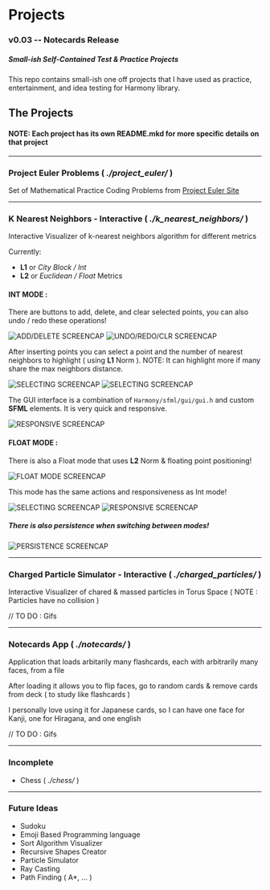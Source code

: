 # Projects
### v0.03 -- Notecards Release
##### Small-ish Self-Contained Test & Practice Projects
This repo contains small-ish one off projects that I have used as practice, entertainment, and idea testing for Harmony library.

## The Projects

#### NOTE: Each project has its own README.mkd for more specific details on that project

---
### Project Euler Problems ( *./project_euler/* )
Set of Mathematical Practice Coding Problems from [Project Euler Site](https://projecteuler.net/)

---
### K Nearest Neighbors - Interactive ( *./k\_nearest\_neighbors/* )
Interactive Visualizer of k-nearest neighbors algorithm for different metrics

Currently:

* **L1** or *City Block / Int*
* **L2** or *Euclidean / Float* Metrics

#### INT MODE :
There are buttons to add, delete, and clear selected points, you can also undo / redo these operations!

![ADD/DELETE SCREENCAP](https://github.com/b-j-roberts/Projects/demos/k_nearest_neighbors/int_mode_screencap.gif)
![UNDO/REDO/CLR SCREENCAP](https://github.com/b-j-roberts/Projects/demos/k_nearest_neighbors/int_undo_redo_screencap.gif)

After inserting points you can select a point and the number of nearest neighbors to highlight ( using **L1** Norm ). 
NOTE: It can highlight more if many share the max neighbors distance.

![SELECTING SCREENCAP](https://github.com/b-j-roberts/Projects/demos/k_nearest_neighbors/int_selecting_screencap.gif)
![SELECTING SCREENCAP](https://github.com/b-j-roberts/Projects/demos/k_nearest_neighbors/int_selecting_screencap_2.gif)

The GUI interface is a combination of `Harmony/sfml/gui/gui.h` and custom **SFML** elements. It is very quick and responsive.

![RESPONSIVE SCREENCAP](https://github.com/b-j-roberts/Projects/demos/k_nearest_neighbors/int_responsive_screencap.gif)

#### FLOAT MODE :
There is also a Float mode that uses **L2** Norm & floating point positioning!

![FLOAT MODE SCREENCAP](https://github.com/b-j-roberts/Projects/demos/k_nearest_neighbors/float_mode_screencap.gif)

This mode has the same actions and responsiveness as Int mode!

![SELECTING SCREENCAP](https://github.com/b-j-roberts/Projects/demos/k_nearest_neighbors/float_select_screencap.gif)
![RESPONSIVE SCREENCAP](https://github.com/b-j-roberts/Projects/demos/k_nearest_neighbors/float_responsive_screencap.gif)

##### There is also persistence when switching between modes!

![PERSISTENCE SCREENCAP](https://github.com/b-j-roberts/Projects/demos/k_nearest_neighbors/mode_persistence_screencap.gif)

---
### Charged Particle Simulator - Interactive ( *./charged_particles/* )
Interactive Visualizer of chared & massed particles in Torus Space ( NOTE : Particles have no collision )

// TO DO : Gifs

---
### Notecards App ( *./notecards/* )
Application that loads arbitarily many flashcards, each with arbitrarily many faces, from a file

After loading it allows you to flip faces, go to random cards & remove cards from deck ( to study like flashcards )

I personally love using it for Japanese cards, so I can have one face for Kanji, one for Hiragana, and one english

// TO DO : Gifs

---
### Incomplete
* Chess ( *./chess/* )

---
### Future Ideas
* Sudoku
* Emoji Based Programming language
* Sort Algorithm Visualizer
* Recursive Shapes Creator
* Particle Simulator
* Ray Casting
* Path Finding ( A*, ... )
